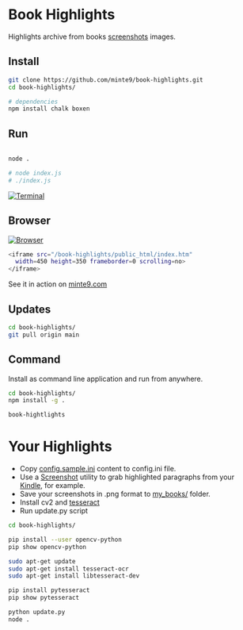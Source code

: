 # Book Highlights

Highlights archive from books [screenshots](https://github.com/minte9/book-highlights/tree/main/files_archive/my_books/book1/author1) images.   

## Install

~~~sh
git clone https://github.com/minte9/book-highlights.git
cd book-highlights/

# dependencies
npm install chalk boxen
~~~

## Run

~~~sh

node .

# node index.js
# ./index.js
~~~

[![Terminal](https://www.minte9.com/lib/images/github/book-highlights/highlight_02.png)](https://www.minte9.com)


## Browser

[![Browser](https://www.minte9.com/lib/images/github/book-highlights/m9_08.png)](https://www.minte9.com)

~~~sh
<iframe src="/book-highlights/public_html/index.htm" 
  width=450 height=350 frameborder=0 scrolling=no>
</iframe>
~~~

See it in action on [minte9.com](https://www.minte9.com)

##

## Updates

~~~sh
cd book-highlights/
git pull origin main
~~~

## Command

Install as command line application and run from anywhere.

~~~sh
cd book-highlights/
npm install -g .

book-hightlights
~~~

#  

# Your Highlights

 - Copy [config.sample.ini](https://github.com/minte9/book-highlights/tree/main/config/config.sample.ini) content to config.ini file.  
 - Use a [Screenshot](https://www.linuxlinks.com/gnome-screenshot/) utility to grab highlighted paragraphs from your [Kindle](https://read.amazon.com/kindle-library), for example.  
 - Save your screenshots in .png format to [my_books/](https://github.com/minte9/book-highlights/tree/main/files_archive/my_books) folder.  
 - Install cv2 and [tesseract](https://towardsdatascience.com/read-text-from-image-with-one-line-of-python-code-c22ede074cac)
 - Run update.py script 

~~~sh
cd book-highlights/

pip install --user opencv-python
pip show opencv-python

sudo apt-get update
sudo apt-get install tesseract-ocr
sudo apt-get install libtesseract-dev

pip install pytesseract
pip show pytesseract

python update.py
node .
~~~

